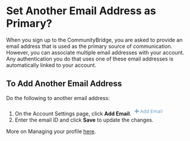 # Set Another Email Address as Primary?

When you sign up to the CommunityBridge, you are asked to provide an email address that is used as the primary source of communication. However, you can associate multiple email addresses with your account.  Any authentication you do that uses one of these email addresses is automatically linked to your account. 

## To Add Another Email Address
Do the following to another email address:
1. On the Account Settings page, click **Add Email**. ![Add another email](Account/imgs/Add_email.png)
2. Enter the email ID and click **Save** to update the changes.

More on Managing your profile [here](Account-Settings.md).

